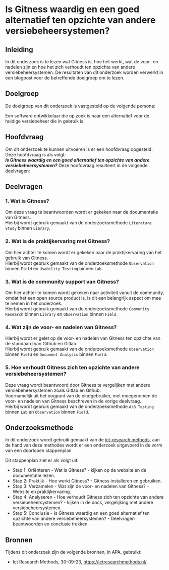 # Is Gitness waardig en een goed alternatief ten opzichte van andere versiebeheersystemen?

## Inleiding

In dit onderzoek is te lezen wat Gitness is, hoe het werkt, wat de voor- en nadelen zijn en hoe het zich verhoudt ten opzichte van andere versiebeheersystemen.
De resultaten van dit onderzoek worden verwerkt in een blogpost voor de betreffende doelgroep om te lezen.

## Doelgroep

De doelgroep van dit onderzoek is vastgesteld op de volgende persona:

Een software ontwikkelaar die op zoek is naar een alternatief voor de huidige versiebeheer die in gebruik is.

## Hoofdvraag

Om dit onderzoek te kunnen uitvoeren is er een hoofdvraag opgesteld. Deze hoofdvraag is als volgt: <br>
**_Is Gitness waardig en een goed alternatief ten opzichte van andere versiebeheersystemen?_**
Deze hoofdvraag resulteert in de volgende deelvragen:

## Deelvragen

### 1. Wat is Gitness?

Om deze vraag te beantwoorden wordt er gekeken naar de documentatie van Gitness. </br>
Hierbij wordt gebruik gemaakt van de onderzoeksmethode `Literature Study` binnen `Library`.

### 2. Wat is de praktijkervaring met Gitness?

Om hier achter te komen wordt er gekeken naar de praktijkervaring van het gebruik van Gitness. </br>
Hierbij wordt gebruik gemaakt van de onderzoeksmethode `Observation` binnen `Field` en `Usability Testing` binnen `Lab`.

### 3. Wat is de community support van Gitness?

Om hier achter te komen wordt gekeken naar activiteit vanuit de community, omdat het een open source product is, is dit een belangrijk aspect om mee te nemen in het onderzoek. </br>
Hierbij wordt gebruik gemaakt van de onderzoeksmethode `Community Research` binnen `Library` en `Observation` binnen `Field`.

### 4. Wat zijn de voor- en nadelen van Gitness?

Hierbij wordt er gelet op de voor- en nadelen van Gitness ten opzichte van de standaard van Github en Gitlab. </br>
Hierbij wordt gebruik gemaakt van de onderzoeksmethode `Observation` binnen `Field` en `Document Analysis` binnen `Field`.

### 5. Hoe verhoudt Gitness zich ten opzichte van andere versiebeheersystemen?

Deze vraag wordt beantwoord door Gitness te vergelijken met andere versiebeheersystemen zoals Gitlab en Github. </br>
Voornamelijk uit het oogpunt van de eindgebruiker, met meegenomen de voor- en nadelen van Gitness beschreven in de vorige deelvraag. </br>
Hierbij wordt gebruik gemaakt van de onderzoeksmethode `A/B Testing` binnen `Lab` en `Observation` binnen `Field`.

## Onderzoeksmethode

In dit onderzoek wordt gebruik gemaakt van de [ict-research methods](https://ictresearchmethods.nl/), aan de hand van deze methodes wordt er een onderzoek uitgevoerd in de vorm van een doorlopen stappenplan.

Dit stappenplan ziet er als volgt uit:

- Stap 1: Oriënteren - Wat is Gitness? - kijken op de website en de documentatie lezen.
- Stap 2: Praktijk - Hoe werkt Gitness? - Gitness installeren en gebruiken.
- Stap 3: Verzamelen - Wat zijn de voor- en nadelen van Gitness? - Website en praktijkervaring.
- Stap 4: Analyseren - Hoe verhoudt Gitness zich ten opzichte van andere versiebeheersystemen? - kijken in de docs, vergelijking met andere versiebeheersystemen.
- Stap 5: Conclusie - Is Gitness waardig en een goed alternatief ten opzichte van andere versiebeheersystemen? - Deelvragen beantwoorden en conclusie trekken.

## Bronnen

Tijdens dit onderzoek zijn de volgende bronnen, in APA, gebruikt:

- Ict Research Methods, 30-09-23, https://ictresearchmethods.nl/
